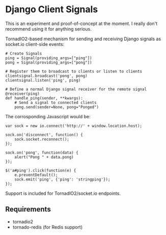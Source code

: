 Django Client Signals
=====================

This is an experiment and proof-of-concept at the moment. I really don't recommend using it for anything serious.

TornadIO2-based mechanism for sending and receiving Django signals as 
socket.io client-side events:

    # Create Signals
    ping = Signal(providing_args=["ping"])
    pong = Signal(providing_args=["pong"])

    # Register them to broadcast to clients or listen to clients
    clientsignal.broadcast('pong', pong)
    clientsignal.listen('ping', ping)

    # Define a normal Django signal receiver for the remote signal
    @receiver(ping)
    def handle_ping(sender, **kwargs):
        # Send a signal to connected clients
        pong.send(sender=None, pong="Ponged")

The corrosponding Javascript would be:

    var sock = new io.connect('http://' + window.location.host);

    sock.on('disconnect', function() {
        sock.socket.reconnect();
    });

    sock.on('pong', function(data) {
        alert("Pong " + data.pong)
    });

    $('a#ping').click(function(e) {  
        e.preventDefault();
        sock.emit('ping', {'ping': 'stringping'});
    });

Support is included for TornadIO2/socket.io endpoints.

Requirements
------------

* tornadio2
* tornado-redis (for Redis support)

